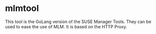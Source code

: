 # mlmtool
This tool is the GoLang version of the SUSE Manager Tools. They can be used to ease the use of MLM. It is based on the HTTP Proxy.
